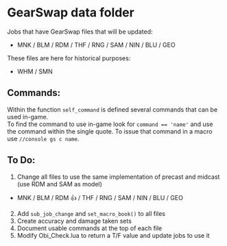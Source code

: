 # GearSwap data folder

Jobs that have GearSwap files that will be updated:
- MNK / BLM / RDM / THF / RNG / SAM / NIN / BLU / GEO

These files are here for historical purposes:
- WHM / SMN

## Commands:
Within the function `self_command` is defined several commands that can be used in-game.  
To find the command to use in-game look for `command == 'name'` and use the command within
the single quote. To issue that command in a macro use `//console gs c name`.


## To Do:
1. Change all files to use the same implementation of precast and midcast (use RDM and SAM as model)
  - MNK / BLM / RDM :+1: / THF / RNG / SAM / NIN / BLU / GEO
2. Add `sub_job_change` and `set_macro_book()` to all files
3. Create accuracy and damage taken sets
4. Document usable commands at the top of each file
5. Modify Obi_Check.lua to return a T/F value and update jobs to use it
